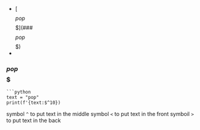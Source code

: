 - [$$$$$$$$$$$$$pop$$$$$$$$$$$$$$](### $$$$$$$$$$$$$pop$$$$$$$$$$$$$$)
- 





### $$$$$$$$$$$$$pop$$$$$$$$$$$$$$

```
```python
text = "pop"
print(f'{text:$^10})

```
symbol `^` to put text in the middle
symbol `<` to put text in the front
symboil `>` to put text in the back 

```






